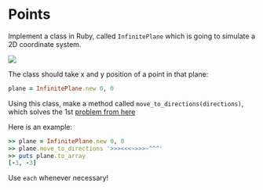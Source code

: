 # Points

Implement a class in Ruby, called `InfinitePlane` which is going to simulate a 2D coordinate system.

![](http://centurion2.com/XNA/GameProgrammingBasics/GPB100/GPB110/Game2DCoordinateSystem.PNG)

The class should take x and y position of a point in that plane:

```ruby
plane = InfinitePlane.new 0, 0
```

Using this class, make a method called `move_to_directions(directions)`, which solves the 1st [problem from here](https://github.com/HackBulgaria/ApplicationFall2015/tree/master/1-Points)

Here is an example:

```ruby
>> plane = InfinitePlane.new 0, 0
>> plane.move_to_directions '>>><<<~>>>~^^^'
>> puts plane.to_array
[-3, -3]
```

Use `each` whenever necessary!
